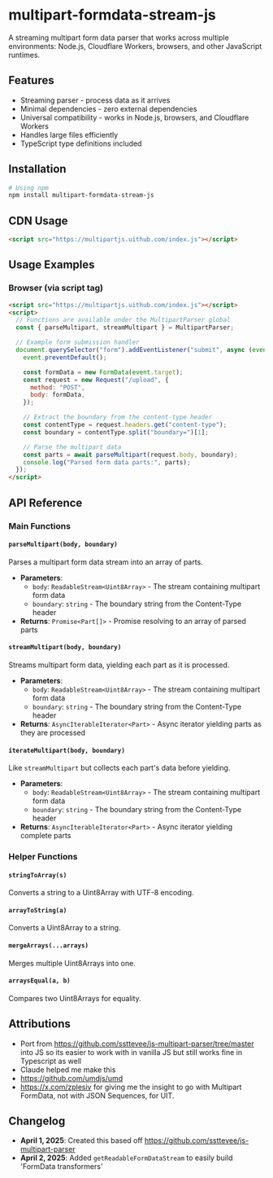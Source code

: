 # multipart-formdata-stream-js

A streaming multipart form data parser that works across multiple environments: Node.js, Cloudflare Workers, browsers, and other JavaScript runtimes.

## Features

- Streaming parser - process data as it arrives
- Minimal dependencies - zero external dependencies
- Universal compatibility - works in Node.js, browsers, and Cloudflare Workers
- Handles large files efficiently
- TypeScript type definitions included

## Installation

```bash
# Using npm
npm install multipart-formdata-stream-js
```

## CDN Usage

```html
<script src="https://multipartjs.uithub.com/index.js"></script>
```

## Usage Examples

### Browser (via script tag)

```html
<script src="https://multipartjs.uithub.com/index.js"></script>
<script>
  // Functions are available under the MultipartParser global
  const { parseMultipart, streamMultipart } = MultipartParser;

  // Example form submission handler
  document.querySelector("form").addEventListener("submit", async (event) => {
    event.preventDefault();

    const formData = new FormData(event.target);
    const request = new Request("/upload", {
      method: "POST",
      body: formData,
    });

    // Extract the boundary from the content-type header
    const contentType = request.headers.get("content-type");
    const boundary = contentType.split("boundary=")[1];

    // Parse the multipart data
    const parts = await parseMultipart(request.body, boundary);
    console.log("Parsed form data parts:", parts);
  });
</script>
```

## API Reference

### Main Functions

#### `parseMultipart(body, boundary)`

Parses a multipart form data stream into an array of parts.

- **Parameters**:
  - `body`: `ReadableStream<Uint8Array>` - The stream containing multipart form data
  - `boundary`: `string` - The boundary string from the Content-Type header
- **Returns**: `Promise<Part[]>` - Promise resolving to an array of parsed parts

#### `streamMultipart(body, boundary)`

Streams multipart form data, yielding each part as it is processed.

- **Parameters**:
  - `body`: `ReadableStream<Uint8Array>` - The stream containing multipart form data
  - `boundary`: `string` - The boundary string from the Content-Type header
- **Returns**: `AsyncIterableIterator<Part>` - Async iterator yielding parts as they are processed

#### `iterateMultipart(body, boundary)`

Like `streamMultipart` but collects each part's data before yielding.

- **Parameters**:
  - `body`: `ReadableStream<Uint8Array>` - The stream containing multipart form data
  - `boundary`: `string` - The boundary string from the Content-Type header
- **Returns**: `AsyncIterableIterator<Part>` - Async iterator yielding complete parts

### Helper Functions

#### `stringToArray(s)`

Converts a string to a Uint8Array with UTF-8 encoding.

#### `arrayToString(a)`

Converts a Uint8Array to a string.

#### `mergeArrays(...arrays)`

Merges multiple Uint8Arrays into one.

#### `arraysEqual(a, b)`

Compares two Uint8Arrays for equality.

## Attributions

- Port from https://github.com/ssttevee/js-multipart-parser/tree/master into JS so its easier to work with in vanilla JS but still works fine in Typescript as well
- Claude helped me make this
- https://github.com/umdjs/umd
- https://x.com/zplesiv for giving me the insight to go with Multipart FormData, not with JSON Sequences, for UIT.

## Changelog

- **April 1, 2025**: Created this based off https://github.com/ssttevee/js-multipart-parser
- **April 2, 2025**: Added `getReadableFormDataStream` to easily build 'FormData transformers'
